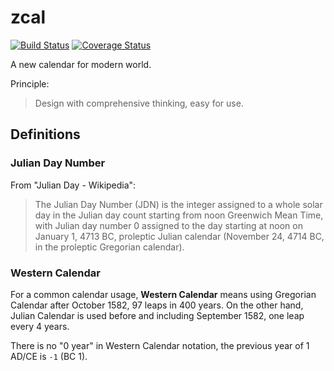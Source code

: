 # zcal

[![Build Status](https://travis-ci.org/tzengyuxio/zcal.svg?branch=master)](https://travis-ci.org/tzengyuxio/zcal)
[![Coverage Status](https://coveralls.io/repos/github/tzengyuxio/zcal/badge.svg?branch=master)](https://coveralls.io/github/tzengyuxio/zcal?branch=master)

A new calendar for modern world.

Principle:
> Design with comprehensive thinking, easy for use.

## Definitions

### Julian Day Number

From "Julian Day - Wikipedia":

> The Julian Day Number (JDN) is the integer assigned to a whole solar day in
the Julian day count starting from noon Greenwich Mean Time, with Julian day 
number 0 assigned to the day starting at noon on January 1, 4713 BC, proleptic 
Julian calendar (November 24, 4714 BC, in the proleptic Gregorian calendar).

### Western Calendar

For a common calendar usage, **Western Calendar** means using Gregorian Calendar
after October 1582, 97 leaps in 400 years. On the other hand, Julian Calendar is
used before and including September 1582, one leap every 4 years.

There is no "0 year" in Western Calendar notation, the previous year of 1 AD/CE
is `-1` (BC 1).
